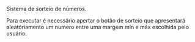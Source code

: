 Sistema de sorteio de números.

Para executar é necessário apertar o botão de sorteio que apresentará aleatóriamento um numero entre uma margem mín e máx escolhida pelo usuário. 